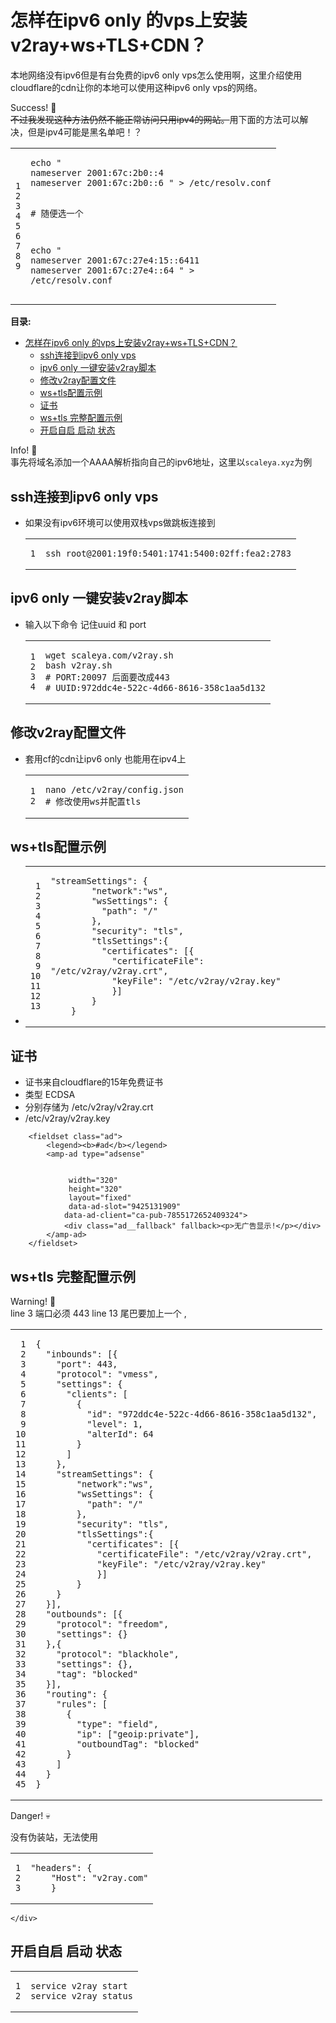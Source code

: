 <!DOCTYPE html>
<html ⚡ lang="zh">
<head></head>
	<body>
<h1 id="怎样在ipv6-only-的vps上安装v2ray-ws-tls-cdn">怎样在ipv6 only 的vps上安装v2ray+ws+TLS+CDN？</h1>


<p>本地网络没有ipv6但是有台免费的ipv6 only vps怎么使用啊，这里介绍使用cloudflare的cdn让你的本地可以使用这种ipv6 only vps的网络。</p>

<div class="post-it  post-it--success ">
     <div class="post-it__title">Success! 🎉</div>
    <div class="post-it__content">
        <del>不过我发现这种方法仍然不能正常访问只用ipv4的网站。</del>用下面的方法可以解决，但是ipv4可能是黑名单吧！？
    </div>
</div>

<div class="highlight"><div class="chroma">
<table class="lntable"><tr><td class="lntd">
<pre class="chroma"><code><span class="lnt">1
</span><span class="lnt">2
</span><span class="lnt">3
</span><span class="lnt">4
</span><span class="lnt">5
</span><span class="lnt">6
</span><span class="lnt">7
</span><span class="lnt">8
</span><span class="lnt">9
</span></code></pre></td>
<td class="lntd">
<pre class="chroma"><code class="language-bash" data-lang="bash"><span class="nb">echo</span> <span class="s2">&#34;
</span><span class="s2">nameserver 2001:67c:2b0::4
</span><span class="s2">nameserver 2001:67c:2b0::6 &#34;</span> &gt; /etc/resolv.conf

<span class="c1"># 随便选一个</span>

<span class="nb">echo</span> <span class="s2">&#34;
</span><span class="s2">nameserver 2001:67c:27e4:15::6411
</span><span class="s2">nameserver 2001:67c:27e4::64 &#34;</span> &gt; /etc/resolv.conf</code></pre></td></tr></table>
</div>
</div>

<p><b>目录:</b>
<nav id="TableOfContents">
<ul>
<li><a href="#怎样在ipv6-only-的vps上安装v2ray-ws-tls-cdn">怎样在ipv6 only 的vps上安装v2ray+ws+TLS+CDN？</a>
<ul>
<li><a href="#ssh连接到ipv6-only-vps">ssh连接到ipv6 only vps</a></li>
<li><a href="#ipv6-only-一键安装v2ray脚本">ipv6 only 一键安装v2ray脚本</a></li>
<li><a href="#修改v2ray配置文件">修改v2ray配置文件</a></li>
<li><a href="#ws-tls配置示例">ws+tls配置示例</a></li>
<li><a href="#证书">证书</a></li>
<li><a href="#ws-tls-完整配置示例">ws+tls 完整配置示例</a></li>
<li><a href="#开启自启-启动-状态">开启自启 启动 状态</a></li>
</ul></li>
</ul>
</nav></p>

<div class="post-it  post-it--info ">
     <div class="post-it__title">Info! 💬</div>
    <div class="post-it__content">
        事先将域名添加一个AAAA解析指向自己的ipv6地址，这里以<code>scaleya.xyz</code>为例
    </div>
</div>

<h2 id="ssh连接到ipv6-only-vps">ssh连接到ipv6 only vps</h2>

<ul>
<li>如果没有ipv6环境可以使用双栈vps做跳板连接到
<div class="highlight"><div class="chroma">
<table class="lntable"><tr><td class="lntd">
<pre class="chroma"><code><span class="lnt">1
</span></code></pre></td>
<td class="lntd">
<pre class="chroma"><code class="language-bash" data-lang="bash">ssh root@2001:19f0:5401:1741:5400:02ff:fea2:2783</code></pre></td></tr></table>
</div>
</div></li>
</ul>

<h2 id="ipv6-only-一键安装v2ray脚本">ipv6 only 一键安装v2ray脚本</h2>

<ul>
<li>输入以下命令 记住uuid 和 port
<div class="highlight"><div class="chroma">
<table class="lntable"><tr><td class="lntd">
<pre class="chroma"><code><span class="lnt">1
</span><span class="lnt">2
</span><span class="lnt">3
</span><span class="lnt">4
</span></code></pre></td>
<td class="lntd">
<pre class="chroma"><code class="language-bash" data-lang="bash">wget scaleya.com/v2ray.sh
bash v2ray.sh
<span class="c1"># PORT:20097 后面要改成443</span>
<span class="c1"># UUID:972ddc4e-522c-4d66-8616-358c1aa5d132</span></code></pre></td></tr></table>
</div>
</div></li>
</ul>

<h2 id="修改v2ray配置文件">修改v2ray配置文件</h2>

<ul>
<li>套用cf的cdn让ipv6 only 也能用在ipv4上
<div class="highlight"><div class="chroma">
<table class="lntable"><tr><td class="lntd">
<pre class="chroma"><code><span class="lnt">1
</span><span class="lnt">2
</span></code></pre></td>
<td class="lntd">
<pre class="chroma"><code class="language-bash" data-lang="bash">nano /etc/v2ray/config.json
<span class="c1"># 修改使用ws并配置tls</span></code></pre></td></tr></table>
</div>
</div></li>
</ul>

<h2 id="ws-tls配置示例">ws+tls配置示例</h2>

<ul>
<li>
<div class="highlight"><div class="chroma">
<table class="lntable"><tr><td class="lntd">
<pre class="chroma"><code><span class="lnt"> 1
</span><span class="lnt"> 2
</span><span class="lnt"> 3
</span><span class="hl"><span class="lnt"> 4
</span></span><span class="lnt"> 5
</span><span class="hl"><span class="lnt"> 6
</span></span><span class="lnt"> 7
</span><span class="lnt"> 8
</span><span class="hl"><span class="lnt"> 9
</span></span><span class="hl"><span class="lnt">10
</span></span><span class="lnt">11
</span><span class="lnt">12
</span><span class="lnt">13
</span></code></pre></td>
<td class="lntd">
<pre class="chroma"><code class="language-bash" data-lang="bash"><span class="s2">&#34;streamSettings&#34;</span>: <span class="o">{</span>
        <span class="s2">&#34;network&#34;</span>:<span class="s2">&#34;ws&#34;</span>,
        <span class="s2">&#34;wsSettings&#34;</span>: <span class="o">{</span>
<span class="hl">          <span class="s2">&#34;path&#34;</span>: <span class="s2">&#34;/&#34;</span>
</span>        <span class="o">}</span>,
<span class="hl">        <span class="s2">&#34;security&#34;</span>: <span class="s2">&#34;tls&#34;</span>,
</span>        <span class="s2">&#34;tlsSettings&#34;</span>:<span class="o">{</span>
          <span class="s2">&#34;certificates&#34;</span>: <span class="o">[{</span>
<span class="hl">            <span class="s2">&#34;certificateFile&#34;</span>: <span class="s2">&#34;/etc/v2ray/v2ray.crt&#34;</span>,
</span><span class="hl">            <span class="s2">&#34;keyFile&#34;</span>: <span class="s2">&#34;/etc/v2ray/v2ray.key&#34;</span>
</span>            <span class="o">}]</span>
        <span class="o">}</span>
    <span class="o">}</span></code></pre></td></tr></table>
</div>
</div></li>
</ul>

<h2 id="证书">证书</h2>

<ul>
<li>证书来自cloudflare的15年免费证书</li>
<li>类型 ECDSA</li>
<li>分别存储为 /etc/v2ray/v2ray.crt</li>
<li>/etc/v2ray/v2ray.key</li>
</ul>

<!-- 
-----BEGIN CERTIFICATE-----
MIIDIjCCAsigAwIBAgIUcZFRxo85HZTbjzGyhPoYgxu9JLwwCgYIKoZIzj0EAwIw
gY8xCzAJBgNVBAYTAlVTMRMwEQYDVQQIEwpDYWxpZm9ybmlhMRYwFAYDVQQHEw1T
YW4gRnJhbmNpc2NvMRkwFwYDVQQKExBDbG91ZEZsYXJlLCBJbmMuMTgwNgYDVQQL
Ey9DbG91ZEZsYXJlIE9yaWdpbiBTU0wgRUNDIENlcnRpZmljYXRlIEF1dGhvcml0
eTAeFw0yMDAzMjMwMDM1MDBaFw0zNTAzMjAwMDM1MDBaMGIxGTAXBgNVBAoTEENs
b3VkRmxhcmUsIEluYy4xHTAbBgNVBAsTFENsb3VkRmxhcmUgT3JpZ2luIENBMSYw
JAYDVQQDEx1DbG91ZEZsYXJlIE9yaWdpbiBDZXJ0aWZpY2F0ZTBZMBMGByqGSM49
AgEGCCqGSM49AwEHA0IABCKPZLehlsfO0qRPHjroHafoUzvicbkBRRTQNmd//syO
R6gvAEse2Wx2rS2SaqlQUYczf89Vkx/mWaMeQWSC3zejggEsMIIBKDAOBgNVHQ8B
Af8EBAMCBaAwHQYDVR0lBBYwFAYIKwYBBQUHAwIGCCsGAQUFBwMBMAwGA1UdEwEB
/wQCMAAwHQYDVR0OBBYEFAs9slT28bthL/uHpGpzQIQExe/XMB8GA1UdIwQYMBaA
FIUwXTsqcNTt1ZJnB/3rObQaDjinMEQGCCsGAQUFBwEBBDgwNjA0BggrBgEFBQcw
AYYoaHR0cDovL29jc3AuY2xvdWRmbGFyZS5jb20vb3JpZ2luX2VjY19jYTAlBgNV
HREEHjAcgg0qLnNjYWxleWEueHl6ggtzY2FsZXlhLnh5ejA8BgNVHR8ENTAzMDGg
L6AthitodHRwOi8vY3JsLmNsb3VkZmxhcmUuY29tL29yaWdpbl9lY2NfY2EuY3Js
MAoGCCqGSM49BAMCA0gAMEUCIB4FRKSPGuoNwp2bWjLU5lxzioes9N/f1ad6bfAd
AN18AiEAnQ2ijS/KZNbkIyCGwPpEVpt7lLHJDyzOTZoS6xkG7o4=
-----END CERTIFICATE-----


-----BEGIN PRIVATE KEY-----
MIGHAgEAMBMGByqGSM49AgEGCCqGSM49AwEHBG0wawIBAQQgoOlKzAkXz7KL2GS/
Au0/3DFPnSNPObJsOZIY69WEemuhRANCAAQij2S3oZbHztKkTx466B2n6FM74nG5
AUUU0DZnf/7MjkeoLwBLHtlsdq0tkmqpUFGHM3/PVZMf5lmjHkFkgt83
-----END PRIVATE KEY-----




 -->


    
        <fieldset class="ad">
            <legend><b>#ad</b></legend>
            <amp-ad type="adsense"
                
                
                 width="320"
                 height="320"
                 layout="fixed"
                 data-ad-slot="9425131909" 
                data-ad-client="ca-pub-7855172652409324">
                <div class="ad__fallback" fallback><p>无广告显示!</p></div>
            </amp-ad>
        </fieldset>
    


<h2 id="ws-tls-完整配置示例">ws+tls 完整配置示例</h2>

<div class="post-it  post-it--tip ">
     <div class="post-it__title">Warning! 🚨</div>
    <div class="post-it__content">
        line 3 端口必须 443
line 13 尾巴要加上一个 ,
    </div>
</div>

<div class="highlight"><div class="chroma">
<table class="lntable"><tr><td class="lntd">
<pre class="chroma"><code><span class="lnt"> 1
</span><span class="lnt"> 2
</span><span class="hl"><span class="lnt"> 3
</span></span><span class="lnt"> 4
</span><span class="lnt"> 5
</span><span class="lnt"> 6
</span><span class="lnt"> 7
</span><span class="lnt"> 8
</span><span class="lnt"> 9
</span><span class="lnt">10
</span><span class="lnt">11
</span><span class="lnt">12
</span><span class="hl"><span class="lnt">13
</span></span><span class="hl"><span class="lnt">14
</span></span><span class="hl"><span class="lnt">15
</span></span><span class="hl"><span class="lnt">16
</span></span><span class="hl"><span class="lnt">17
</span></span><span class="hl"><span class="lnt">18
</span></span><span class="hl"><span class="lnt">19
</span></span><span class="hl"><span class="lnt">20
</span></span><span class="hl"><span class="lnt">21
</span></span><span class="hl"><span class="lnt">22
</span></span><span class="hl"><span class="lnt">23
</span></span><span class="hl"><span class="lnt">24
</span></span><span class="hl"><span class="lnt">25
</span></span><span class="hl"><span class="lnt">26
</span></span><span class="lnt">27
</span><span class="lnt">28
</span><span class="lnt">29
</span><span class="lnt">30
</span><span class="lnt">31
</span><span class="lnt">32
</span><span class="lnt">33
</span><span class="lnt">34
</span><span class="lnt">35
</span><span class="lnt">36
</span><span class="lnt">37
</span><span class="lnt">38
</span><span class="lnt">39
</span><span class="lnt">40
</span><span class="lnt">41
</span><span class="lnt">42
</span><span class="lnt">43
</span><span class="lnt">44
</span><span class="lnt">45
</span></code></pre></td>
<td class="lntd">
<pre class="chroma"><code class="language-bash" data-lang="bash"><span class="o">{</span>
  <span class="s2">&#34;inbounds&#34;</span>: <span class="o">[{</span>
<span class="hl">    <span class="s2">&#34;port&#34;</span>: 443,
</span>    <span class="s2">&#34;protocol&#34;</span>: <span class="s2">&#34;vmess&#34;</span>,
    <span class="s2">&#34;settings&#34;</span>: <span class="o">{</span>
      <span class="s2">&#34;clients&#34;</span>: <span class="o">[</span>
        <span class="o">{</span>
          <span class="s2">&#34;id&#34;</span>: <span class="s2">&#34;972ddc4e-522c-4d66-8616-358c1aa5d132&#34;</span>,
          <span class="s2">&#34;level&#34;</span>: 1,
          <span class="s2">&#34;alterId&#34;</span>: <span class="m">64</span>
        <span class="o">}</span>
      <span class="o">]</span>
<span class="hl">    <span class="o">}</span>,
</span><span class="hl">    <span class="s2">&#34;streamSettings&#34;</span>: <span class="o">{</span>
</span><span class="hl">        <span class="s2">&#34;network&#34;</span>:<span class="s2">&#34;ws&#34;</span>,
</span><span class="hl">        <span class="s2">&#34;wsSettings&#34;</span>: <span class="o">{</span>
</span><span class="hl">          <span class="s2">&#34;path&#34;</span>: <span class="s2">&#34;/&#34;</span>
</span><span class="hl">        <span class="o">}</span>,
</span><span class="hl">        <span class="s2">&#34;security&#34;</span>: <span class="s2">&#34;tls&#34;</span>,
</span><span class="hl">        <span class="s2">&#34;tlsSettings&#34;</span>:<span class="o">{</span>
</span><span class="hl">          <span class="s2">&#34;certificates&#34;</span>: <span class="o">[{</span>
</span><span class="hl">            <span class="s2">&#34;certificateFile&#34;</span>: <span class="s2">&#34;/etc/v2ray/v2ray.crt&#34;</span>,
</span><span class="hl">            <span class="s2">&#34;keyFile&#34;</span>: <span class="s2">&#34;/etc/v2ray/v2ray.key&#34;</span>
</span><span class="hl">            <span class="o">}]</span>
</span><span class="hl">        <span class="o">}</span>
</span><span class="hl">    <span class="o">}</span>
</span>  <span class="o">}]</span>,
  <span class="s2">&#34;outbounds&#34;</span>: <span class="o">[{</span>
    <span class="s2">&#34;protocol&#34;</span>: <span class="s2">&#34;freedom&#34;</span>,
    <span class="s2">&#34;settings&#34;</span>: <span class="o">{}</span>
  <span class="o">}</span>,<span class="o">{</span>
    <span class="s2">&#34;protocol&#34;</span>: <span class="s2">&#34;blackhole&#34;</span>,
    <span class="s2">&#34;settings&#34;</span>: <span class="o">{}</span>,
    <span class="s2">&#34;tag&#34;</span>: <span class="s2">&#34;blocked&#34;</span>
  <span class="o">}]</span>,
  <span class="s2">&#34;routing&#34;</span>: <span class="o">{</span>
    <span class="s2">&#34;rules&#34;</span>: <span class="o">[</span>
      <span class="o">{</span>
        <span class="s2">&#34;type&#34;</span>: <span class="s2">&#34;field&#34;</span>,
        <span class="s2">&#34;ip&#34;</span>: <span class="o">[</span><span class="s2">&#34;geoip:private&#34;</span><span class="o">]</span>,
        <span class="s2">&#34;outboundTag&#34;</span>: <span class="s2">&#34;blocked&#34;</span>
      <span class="o">}</span>
    <span class="o">]</span>
  <span class="o">}</span>
<span class="o">}</span></code></pre></td></tr></table>
</div>
</div>

<div class="post-it  post-it--danger ">
     <div class="post-it__title">Danger! 💀</div>
    <div class="post-it__content">
        <p>没有伪装站，无法使用
<div class="highlight"><div class="chroma">
<table class="lntable"><tr><td class="lntd">
<pre class="chroma"><code><span class="lnt">1
</span><span class="lnt">2
</span><span class="lnt">3
</span></code></pre></td>
<td class="lntd">
<pre class="chroma"><code class="language-bash" data-lang="bash"><span class="s2">&#34;headers&#34;</span>: <span class="o">{</span>
    <span class="s2">&#34;Host&#34;</span>: <span class="s2">&#34;v2ray.com&#34;</span>
    <span class="o">}</span></code></pre></td></tr></table>
</div>
</div></p>

    </div>
</div>

<h2 id="开启自启-启动-状态">开启自启 启动 状态</h2>

<div class="highlight"><div class="chroma">
<table class="lntable"><tr><td class="lntd">
<pre class="chroma"><code><span class="lnt">1
</span><span class="lnt">2
</span></code></pre></td>
<td class="lntd">
<pre class="chroma"><code class="language-bash" data-lang="bash">service v2ray start
service v2ray status</code></pre></td></tr></table>
</div>
</html>
